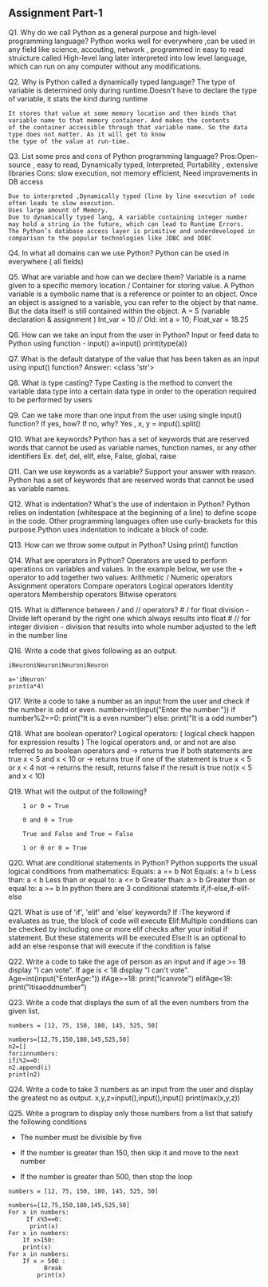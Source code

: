 ## Assignment Part-1
Q1. Why do we call Python as a general purpose and high-level programming language?
	Python works well for everywhere ,can be used in any field like science, accouting, network , programmed in 
	easy to read struicture called High-level lang later interpreted into low level language, which can run on any
	computer without any modifications.

Q2. Why is Python called a dynamically typed language?
	The type of variable is determined only during runtime.Doesn't have to declare the type of variable, it stats the
	kind during runtime
	
	It stores that value at some memory location and then binds that variable name to that memory container. And makes the contents
 	of the container accessible through that variable name. So the data type does not matter. As it will get to know 
	the type of the value at run-time.

Q3. List some pros and cons of Python programming language?
	Pros:Open-source , easy to read, Dynamically typed, Interpreted, Portability , extensive libraries
	Cons: slow execution, not memory efficient, Need improvements in DB access 
	
	Due to interpreted ,Dynamically typed (line by line execution of code often leads to slow execution.
	Uses large amount of Memory.
	Due to dynamically typed lang, A variable containing integer number may hold a string in the future, which can lead to Runtime Errors.
	The Python’s database access layer is primitive and underdeveloped in comparison to the popular technologies like JDBC and ODBC

Q4. In what all domains can we use Python?
	Python can be used in everywhere ( all fields)

Q5. What are variable and how can we declare them?
	Variable is a name given to a specific memory location / Container for storing value.
	A Python variable is a symbolic name that is a reference or pointer to an object. Once an object is assigned to a variable, you can refer to the object by that name. But the data itself is still contained within the object.
		A = 5 (variable declaration & assignment )
		Int_var = 10 // Old: int a = 10;
		Float_var = 18.25


Q6. How can we take an input from the user in Python?
	Input or feed data to Python using function - input()
	a=input()
	print(type(a))

Q7. What is the default datatype of the value that has been taken as an input using input() function?
	Answer: <class 'str'>

Q8. What is type casting?
	Type Casting is the method to convert the variable data type into a certain data type in order to the operation required to be performed by users

Q9. Can we take more than one input from the user using single input() function? If yes, how? If no, why?
	Yes , x, y = input().split()

Q10. What are keywords?
	Python has a set of keywords that are reserved words that cannot be used as variable names, function names, or any other identifiers
	Ex. def, del, elif, else, False, global, raise

Q11. Can we use keywords as a variable? Support your answer with reason.
	Python has a set of keywords that are reserved words that cannot be used as variable names.

Q12. What is indentation? What's the use of indentaion in Python?
	Python relies on indentation (whitespace at the beginning of a line) to define scope in the code. Other programming languages often use curly-brackets for this purpose.Python uses indentation to indicate a block of code.

Q13. How can we throw some output in Python?
	Using print() function

Q14. What are operators in Python?
	Operators are used to perform operations on variables and values.
	In the example below, we use the + operator to add together two values:
	Arithmetic / Numeric operators
	Assignment operators
	Compare operators
	Logical operators
	Identity operators
	Membership operators
	Bitwise operators


Q15. What is difference between / and // operators?
	# / for float division - Divide left operand by the right one which always results into float
	# // for integer division - division that results into whole number adjusted to the left in the number line

Q16. Write a code that gives following as an output.
```
iNeuroniNeuroniNeuroniNeuron
```
	a='iNeuron'
	print(a*4)

Q17. Write a code to take a number as an input from the user and check if the number is odd or even.
	number=int(input("Enter the number:"))
	if number%2==0:
    	print("It is a even number")
	else: print("It is a odd number")

Q18. What are boolean operator?
	Logical operators: ( logical check happen for expression results ) 
	The logical operators and, or and not are also referred to as boolean operators
	and     -> returns true if both statements are true    x < 5 and  x < 10
 	or       ->      returns true if one of the statement is true     x < 5 or x < 4
 	not    -> returns the result, returns false if the result is true   not(x < 5 and x < 10)

Q19. What will the output of the following?
```
	1 or 0 = True

	0 and 0 = True

	True and False and True = False

	1 or 0 or 0 = True
```

Q20. What are conditional statements in Python?
	Python supports the usual logical conditions from mathematics:
	Equals: a == b
	Not Equals: a != b
	Less than: a < b
	Less than or equal to: a <= b
	Greater than: a > b
	Greater than or equal to: a >= b
	In python there are 3 conditional statemts if,if-else,if-elif-else

Q21. What is use of 'if', 'elif' and 'else' keywords?
	If :The keyword if evaluates as true, the block of code will execute 
	Elif:Multiple conditions can be checked by including one or more elif checks after your initial if statement. But these statements will be executed 
	Else:It is an optional to add an else response that will execute if the condition is false

Q22. Write a code to take the age of person as an input and if age >= 18 display "I can vote". If age is < 18 display "I can't vote".
	Age=int(input("EnterAge:"))
	ifAge>=18:
	print("Icanvote")
	elifAge<18:
	print("Itisaoddnumber")
	

Q23. Write a code that displays the sum of all the even numbers from the given list.
```
numbers = [12, 75, 150, 180, 145, 525, 50]
```
	numbers=[12,75,150,180,145,525,50]
	n2=[]
	foriinnumbers:
	ifi%2==0:
	n2.append(i)
	print(n2)


Q24. Write a code to take 3 numbers as an input from the user and display the greatest no as output.
	x,y,z=input(),input(),input()
	print(max(x,y,z))
	
Q25. Write a program to display only those numbers from a list that satisfy the following conditions

- The number must be divisible by five

- If the number is greater than 150, then skip it and move to the next number

- If the number is greater than 500, then stop the loop
```
numbers = [12, 75, 150, 180, 145, 525, 50]
```
	numbers=[12,75,150,180,145,525,50]
	For x in numbers:
	     If x%5==0:
	      print(x)
	For x in numbers:
	    If x>150:
	    print(x)
	For x in numbers:
		If x > 500 :
	          Break
	        print(x)
